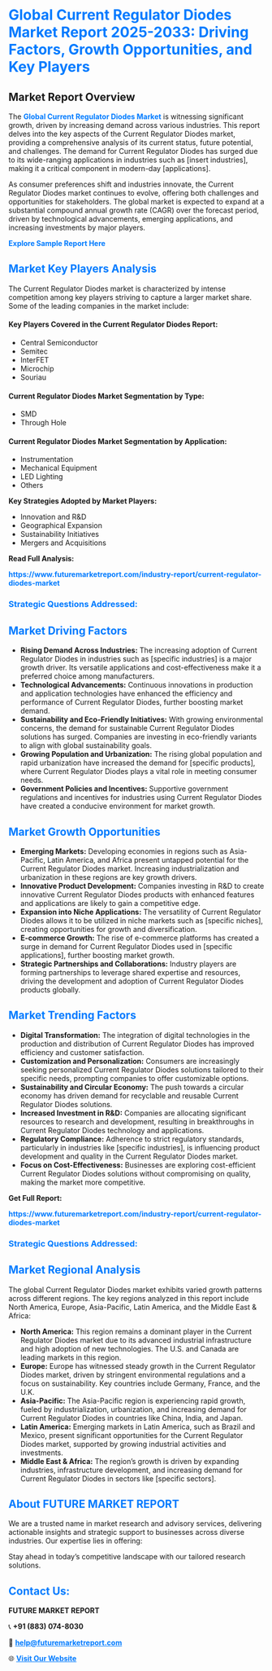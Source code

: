 <h1 style="color: #007BFF;">Global Current Regulator Diodes Market Report 2025-2033: Driving Factors, Growth Opportunities, and Key Players</h1>

<section id="overview">
<h2>Market Report Overview</h2>
<p>The <a href="https://www.futuremarketreport.com/industry-report/current-regulator-diodes-market" style="color: #007BFF; text-decoration: none;"><strong>Global Current Regulator Diodes Market</strong></a> is witnessing significant growth, driven by increasing demand across various industries. This report delves into the key aspects of the Current Regulator Diodes market, providing a comprehensive analysis of its current status, future potential, and challenges. The demand for Current Regulator Diodes has surged due to its wide-ranging applications in industries such as [insert industries], making it a critical component in modern-day [applications].</p>
<p>As consumer preferences shift and industries innovate, the Current Regulator Diodes market continues to evolve, offering both challenges and opportunities for stakeholders. The global market is expected to expand at a substantial compound annual growth rate (CAGR) over the forecast period, driven by technological advancements, emerging applications, and increasing investments by major players.</p>
</section>

<section id="overview">
<p><a href="https://www.futuremarketreport.com/request-sample/reportId=81240" style="color: #007BFF; text-decoration: none;"><strong>Explore Sample Report Here</strong></a></p>
</section>

<section id="key-players">
<h2 style="color: #007BFF;">Market Key Players Analysis</h2>
<p>The Current Regulator Diodes market is characterized by intense competition among key players striving to capture a larger market share. Some of the leading companies in the market include:</p>
<h4>Key Players Covered in the Current Regulator Diodes Report:</h4>
<ul><li>Central Semiconductor</li><li>Semitec</li><li>InterFET</li><li>Microchip</li><li>Souriau</li></ul>
<h4>Current Regulator Diodes Market Segmentation by Type:</h4>
<ul><li>SMD</li><li>Through Hole</li></ul>

<h4>Current Regulator Diodes Market Segmentation by Application:</h4>
<ul><li>Instrumentation</li><li>Mechanical Equipment</li><li>LED Lighting</li><li>Others</li></ul>
<p><strong>Key Strategies Adopted by Market Players:</strong></p>
<ul>
<li>Innovation and R&D</li>
<li>Geographical Expansion</li>
<li>Sustainability Initiatives</li>
<li>Mergers and Acquisitions</li>
</ul>
</section>

<section>
<p><strong>Read Full Analysis: </strong></p><a href="https://www.futuremarketreport.com/industry-report/current-regulator-diodes-market" style="color: #007BFF; text-decoration: none;"><strong>https://www.futuremarketreport.com/industry-report/current-regulator-diodes-market</strong></a>
<h3 style="color: #007BFF;">Strategic Questions Addressed:</h3>
</section>

<section id="driving-factors">
<h2 style="color: #007BFF;">Market Driving Factors</h2>
<ul>
<li><strong>Rising Demand Across Industries:</strong> The increasing adoption of Current Regulator Diodes in industries such as [specific industries] is a major growth driver. Its versatile applications and cost-effectiveness make it a preferred choice among manufacturers.</li>
<li><strong>Technological Advancements:</strong> Continuous innovations in production and application technologies have enhanced the efficiency and performance of Current Regulator Diodes, further boosting market demand.</li>
<li><strong>Sustainability and Eco-Friendly Initiatives:</strong> With growing environmental concerns, the demand for sustainable Current Regulator Diodes solutions has surged. Companies are investing in eco-friendly variants to align with global sustainability goals.</li>
<li><strong>Growing Population and Urbanization:</strong> The rising global population and rapid urbanization have increased the demand for [specific products], where Current Regulator Diodes plays a vital role in meeting consumer needs.</li>
<li><strong>Government Policies and Incentives:</strong> Supportive government regulations and incentives for industries using Current Regulator Diodes have created a conducive environment for market growth.</li>
</ul>
</section>

<section id="growth-opportunities">
<h2 style="color: #007BFF;">Market Growth Opportunities</h2>
<ul>
<li><strong>Emerging Markets:</strong> Developing economies in regions such as Asia-Pacific, Latin America, and Africa present untapped potential for the Current Regulator Diodes market. Increasing industrialization and urbanization in these regions are key growth drivers.</li>
<li><strong>Innovative Product Development:</strong> Companies investing in R&D to create innovative Current Regulator Diodes products with enhanced features and applications are likely to gain a competitive edge.</li>
<li><strong>Expansion into Niche Applications:</strong> The versatility of Current Regulator Diodes allows it to be utilized in niche markets such as [specific niches], creating opportunities for growth and diversification.</li>
<li><strong>E-commerce Growth:</strong> The rise of e-commerce platforms has created a surge in demand for Current Regulator Diodes used in [specific applications], further boosting market growth.</li>
<li><strong>Strategic Partnerships and Collaborations:</strong> Industry players are forming partnerships to leverage shared expertise and resources, driving the development and adoption of Current Regulator Diodes products globally.</li>
</ul>
</section>

<section id="trending-factors">
<h2 style="color: #007BFF;">Market Trending Factors</h2>
<ul>
<li><strong>Digital Transformation:</strong> The integration of digital technologies in the production and distribution of Current Regulator Diodes has improved efficiency and customer satisfaction.</li>
<li><strong>Customization and Personalization:</strong> Consumers are increasingly seeking personalized Current Regulator Diodes solutions tailored to their specific needs, prompting companies to offer customizable options.</li>
<li><strong>Sustainability and Circular Economy:</strong> The push towards a circular economy has driven demand for recyclable and reusable Current Regulator Diodes solutions.</li>
<li><strong>Increased Investment in R&D:</strong> Companies are allocating significant resources to research and development, resulting in breakthroughs in Current Regulator Diodes technology and applications.</li>
<li><strong>Regulatory Compliance:</strong> Adherence to strict regulatory standards, particularly in industries like [specific industries], is influencing product development and quality in the Current Regulator Diodes market.</li>
<li><strong>Focus on Cost-Effectiveness:</strong> Businesses are exploring cost-efficient Current Regulator Diodes solutions without compromising on quality, making the market more competitive.</li>
</ul>
</section>

<section>
<p><strong>Get Full Report: </strong></p><a href="https://www.futuremarketreport.com/industry-report/current-regulator-diodes-market" style="color: #007BFF; text-decoration: none;"><strong>https://www.futuremarketreport.com/industry-report/current-regulator-diodes-market</strong></a>
<h3 style="color: #007BFF;">Strategic Questions Addressed:</h3>
</section>


<section id="regional-analysis">
<h2 style="color: #007BFF;">Market Regional Analysis</h2>
<p>The global Current Regulator Diodes market exhibits varied growth patterns across different regions. The key regions analyzed in this report include North America, Europe, Asia-Pacific, Latin America, and the Middle East & Africa:</p>
<ul>
<li><strong>North America:</strong> This region remains a dominant player in the Current Regulator Diodes market due to its advanced industrial infrastructure and high adoption of new technologies. The U.S. and Canada are leading markets in this region.</li>
<li><strong>Europe:</strong> Europe has witnessed steady growth in the Current Regulator Diodes market, driven by stringent environmental regulations and a focus on sustainability. Key countries include Germany, France, and the U.K.</li>
<li><strong>Asia-Pacific:</strong> The Asia-Pacific region is experiencing rapid growth, fueled by industrialization, urbanization, and increasing demand for Current Regulator Diodes in countries like China, India, and Japan.</li>
<li><strong>Latin America:</strong> Emerging markets in Latin America, such as Brazil and Mexico, present significant opportunities for the Current Regulator Diodes market, supported by growing industrial activities and investments.</li>
<li><strong>Middle East & Africa:</strong> The region’s growth is driven by expanding industries, infrastructure development, and increasing demand for Current Regulator Diodes in sectors like [specific sectors].</li>
</ul>
</section>

<footer>
<h2 style="color: #007BFF;">About FUTURE MARKET REPORT</h2>
<p>We are a trusted name in market research and advisory services, delivering actionable insights and strategic support to businesses across diverse industries. Our expertise lies in offering:</p>

<p>Stay ahead in today’s competitive landscape with our tailored research solutions.</p>

<h2 style="color: #007BFF;">Contact Us:</h2>
<p><strong>FUTURE MARKET REPORT</strong></p>
<p>📞 <strong>+91 (883) 074-8030</strong></p>
<p>📧 <strong><a href="mailto:help@futuremarketreport.com" style="color: #007BFF;">help@futuremarketreport.com</a></strong></p>
<p>🌐 <strong><a href="https://www.futuremarketreport.com/" style="color: #007BFF;">Visit Our Website</a></strong></p>
</footer>